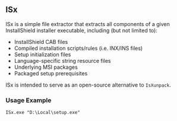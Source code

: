 ## ISx

ISx is a simple file extractor that extracts all components of a given InstallShield installer executable, including (but not limited to):

- InstallShield CAB files
- Compiled installation scripts/rules (i.e. INX/INS files)
- Setup initialization files
- Language-specific string resource files
- Underlying MSI packages
- Packaged setup prerequisites

ISx is intended to serve as an open-source alternative to `IsXunpack`.

### Usage Example

```shell
ISx.exe "D:\Local\setup.exe"
```

